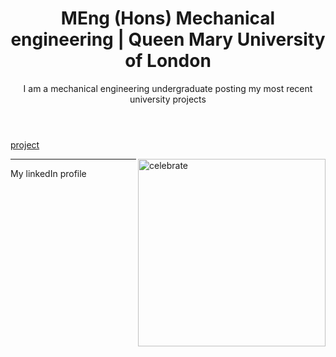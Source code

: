 <header>

# MEng (Hons) Mechanical engineering | Queen Mary University of London

I am a mechanical engineering undergraduate posting my most recent university projects


</header>

<body>
  
[project](https://github.com/ElJhonny03/Mechanical-engineering/blob/main/_posts/2025-02-04-CubeSat_Thermal_Control_systems.md)


  
</body>

<!--
  <<< Author notes: Finish >>>
  Review what we learned, ask for feedback, provide next steps.
-->




<img src=https://octodex.github.com/images/constructocat2.jpg alt=celebrate width=300 align=right>

<footer>

<!--
  <<< Author notes: Footer >>>
  Add a link to get support, GitHub status page, code of conduct, license link.
-->

---

My linkedIn profile

</footer>
